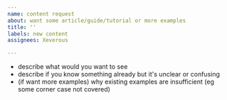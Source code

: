 ```yaml
---
name: content request
about: want some article/guide/tutorial or more examples
title: ''
labels: new content
assignees: Xeverous

---
```


- describe what would you want to see
- describe if you know something already but it's unclear or confusing
- (if want more examples) why existing examples are insufficient (eg some corner case not covered)
